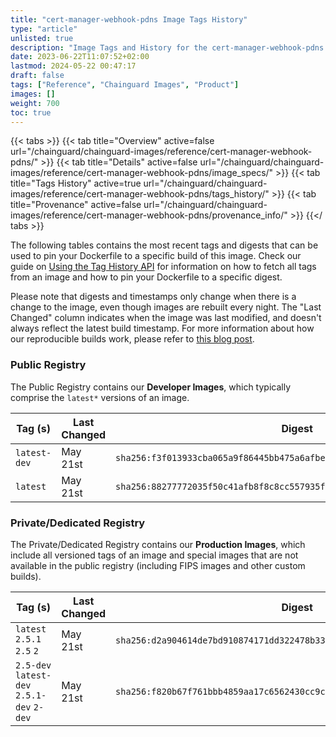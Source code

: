 ```yaml
---
title: "cert-manager-webhook-pdns Image Tags History"
type: "article"
unlisted: true
description: "Image Tags and History for the cert-manager-webhook-pdns Chainguard Image"
date: 2023-06-22T11:07:52+02:00
lastmod: 2024-05-22 00:47:17
draft: false
tags: ["Reference", "Chainguard Images", "Product"]
images: []
weight: 700
toc: true
---
```


{{< tabs >}}
{{< tab title="Overview" active=false url="/chainguard/chainguard-images/reference/cert-manager-webhook-pdns/" >}}
{{< tab title="Details" active=false url="/chainguard/chainguard-images/reference/cert-manager-webhook-pdns/image_specs/" >}}
{{< tab title="Tags History" active=true url="/chainguard/chainguard-images/reference/cert-manager-webhook-pdns/tags_history/" >}}
{{< tab title="Provenance" active=false url="/chainguard/chainguard-images/reference/cert-manager-webhook-pdns/provenance_info/" >}}
{{</ tabs >}}

The following tables contains the most recent tags and digests that can be used to pin your Dockerfile to a specific build of this image. Check our guide on [Using the Tag History API](/chainguard/chainguard-images/using-the-tag-history-api/) for information on how to fetch all tags from an image and how to pin your Dockerfile to a specific digest.

Please note that digests and timestamps only change when there is a change to the image, even though images are rebuilt every night. The "Last Changed" column indicates when the image was last modified, and doesn't always reflect the latest build timestamp. For more information about how our reproducible builds work, please refer to [this blog post](https://www.chainguard.dev/unchained/reproducing-chainguards-reproducible-image-builds).

### Public Registry
The Public Registry contains our **Developer Images**, which typically comprise the `latest*` versions of an image.

| Tag (s)       | Last Changed | Digest                                                                    |
|---------------|--------------|---------------------------------------------------------------------------|
|  `latest-dev` | May 21st     | `sha256:f3f013933cba065a9f86445bb475a6afbef14918be87e46cee9a19f5ddb31158` |
|  `latest`     | May 21st     | `sha256:88277772035f50c41afb8f8c8cc557935f8864eeaaa03cd032a98f6e82688661` |


### Private/Dedicated Registry
The Private/Dedicated Registry contains our **Production Images**, which include all versioned tags of an image and special images that are not available in the public registry (including FIPS images and other custom builds).

| Tag (s)                                     | Last Changed | Digest                                                                    |
|---------------------------------------------|--------------|---------------------------------------------------------------------------|
|  `latest` `2.5.1` `2.5` `2`                 | May 21st     | `sha256:d2a904614de7bd910874171dd322478b33e22eb4c35354ea1f75e82617095680` |
|  `2.5-dev` `latest-dev` `2.5.1-dev` `2-dev` | May 21st     | `sha256:f820b67f761bbb4859aa17c6562430cc9c9fccfaf2ea29a5de99fa6e313e14b5` |

